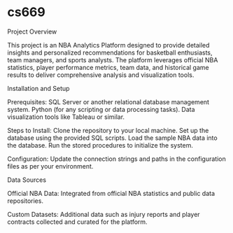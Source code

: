 # cs669

Project Overview

This project is an NBA Analytics Platform designed to provide detailed insights and personalized recommendations for basketball enthusiasts, team managers, and sports analysts. The platform leverages official NBA statistics, player performance metrics, team data, and historical game results to deliver comprehensive analysis and visualization tools.

Installation and Setup

Prerequisites:
SQL Server or another relational database management system.
Python (for any scripting or data processing tasks).
Data visualization tools like Tableau or similar.

Steps to Install:
Clone the repository to your local machine.
Set up the database using the provided SQL scripts.
Load the sample NBA data into the database.
Run the stored procedures to initialize the system.

Configuration:
Update the connection strings and paths in the configuration files as per your environment.

Data Sources

Official NBA Data:
Integrated from official NBA statistics and public data repositories.

Custom Datasets:
Additional data such as injury reports and player contracts collected and curated for the platform.



